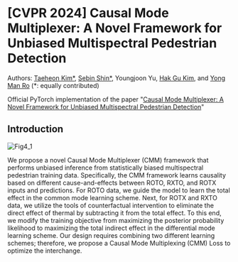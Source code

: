 # [CVPR 2024] Causal Mode Multiplexer: A Novel Framework for Unbiased Multispectral Pedestrian Detection
Authors: [Taeheon Kim*](https://scholar.google.com/citations?user=9nYafYMAAAAJ&hl=en), [Sebin Shin*](https://scholar.google.com/citations?user=a-wpcQEAAAAJ&hl=en), Youngjoon Yu, [Hak Gu Kim](https://scholar.google.com/citations?user=Jgh1JYgAAAAJ&hl=en), and [Yong Man Ro](https://scholar.google.com/citations?user=IPzfF7cAAAAJ&hl=en) (*: equally contributed)

Official PyTorch implementation of the paper "[Causal Mode Multiplexer: A Novel Framework for Unbiased Multispectral Pedestrian Detection](https://arxiv.org/abs/2403.01300)"

## Introduction
![Fig4_1](https://github.com/ssbin0914/Causal-Mode-Multiplexer/assets/101541087/7b90c4a0-ed92-464b-9bfb-9febe8f2d337)

We propose a novel Causal Mode Multiplexer (CMM) framework that performs unbiased inference from statistically biased multispectral pedestrian training data. Specifically, the CMM framework learns causality based on different cause-and-effects between ROTO, RXTO, and ROTX inputs and predictions. For ROTO data, we guide the model to learn the total effect in the common mode learning scheme. Next, for ROTX and RXTO data, we utilize the tools of counterfactual intervention to eliminate the direct effect of thermal by subtracting it from the total effect. To this end, we modify the training objective from maximizing the posterior probability likelihood to maximizing the total indirect effect in the differential mode learning scheme. Our design requires combining two different learning schemes; therefore, we propose a Causal Mode Multiplexing (CMM) Loss to optimize the interchange.
